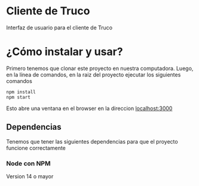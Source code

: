 # Cliente de Truco

Interfaz de usuario para el cliente de Truco

# ¿Cómo instalar y usar?

Primero tenemos que clonar este proyecto en nuestra computadora. Luego, en la línea de comandos, en la raiz del proyecto ejecutar los siguientes comandos

```
npm install
npm start
```

Esto abre una ventana en el browser en la direccion [localhost:3000](http://localhost:3000/)

## Dependencias

Tenemos que tener las siguientes dependencias para que el proyecto funcione correctamente

### Node con NPM

Version 14 o mayor
